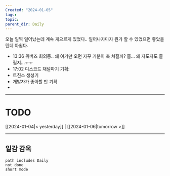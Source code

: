 ```yaml
---
Created: "2024-01-05"
tags: 
topic: 
parent_dir: Daily
---
```

오늘 일찍 일어났는데 계속 게으르게 있었다.. 일어나자마자 뭔가 할 수 있었으면 좋았을텐데 아쉽다. 
- 13:36 
위버즈 회의중.. 왜 여기만 오면 자꾸 기분이 축 쳐질까? 흠... 왜 자도자도 졸립지...ㅜㅜ 
- 17:02
디스코드 채널파기
기획:
- 트친소 생성기
- 개발자가 좋아할 만 기획
- 

----
# TODO
  
[[2024-01-04|< yesterday]] | [[2024-01-06|tomorrow >]]  
  
---  
## 일감 감옥  
```tasks  
path includes Daily  
not done  
short mode  
```